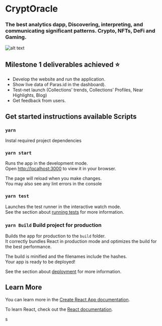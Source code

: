 # CryptOracle

### The best analytics dapp, Discovering, interpreting, and communicating significant patterns. Crypto, NFTs, DeFi and Gaming.

![alt text](https://near.org/wp-content/uploads/2022/10/built-1024x233.png)

## Milestone 1 deliverables achieved ⭐️

- Develop the website and run the application.
- Show live data of Paras.id in the dashboard).
- Test-net launch (Collections’ trends, Collections’ Profiles, Near Highlights, Blog)
- Get feedback from users.


## Get started instructions available Scripts

### `yarn`

Instal required project dependencies


### `yarn start`

Runs the app in the development mode.\
Open [http://localhost:3000](http://localhost:3000) to view it in your browser.

The page will reload when you make changes.\
You may also see any lint errors in the console

### `yarn test`

Launches the test runner in the interactive watch mode.\
See the section about [running tests](https://facebook.github.io/create-react-app/docs/running-tests) for more information.

### `yarn Build` Build project for production

Builds the app for production to the `build` folder.\
It correctly bundles React in production mode and optimizes the build for the best performance.

The build is minified and the filenames include the hashes.\
Your app is ready to be deployed!

See the section about [deployment](https://facebook.github.io/create-react-app/docs/deployment) for more information.

## Learn More

You can learn more in the [Create React App documentation](https://facebook.github.io/create-react-app/docs/getting-started).

To learn React, check out the [React documentation](https://reactjs.org/).


s
